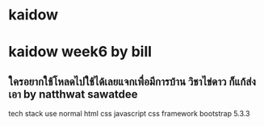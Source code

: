 # kaidow
<h1>kaidow week6 by bill </h1>
<h2>ใครอยากใช้โหลดไปใช้ได้เลยแจกเพื่อมีการบ้าน วิชาไข่ดาว ก็แก้ส่งเอา by natthwat sawatdee
</h2>


tech stack use
normal 
html 
css
javascript
css framework
bootstrap 5.3.3


